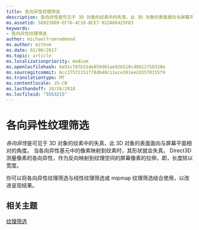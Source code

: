 ```yaml
---
title: 各向异性纹理筛选
description: 各向异性是可见于 3D 对象的纹素中的失真，此 3D 对象的表面面向与屏幕平面相对的角度。 当各向异性基元中的像素映射到纹素时，其形状就会失真。
ms.assetid: 58923809-EF76-4C16-BCE7-922A66425F83
keywords:
- 各向异性纹理筛选
author: michaelfromredmond
ms.author: mithom
ms.date: 02/08/2017
ms.topic: article
ms.localizationpriority: medium
ms.openlocfilehash: 6e91c707b31de859d61ae926518c40812758320e
ms.sourcegitcommit: 6cc275f2151f78db40c11ace381ee2d35f0155f9
ms.translationtype: MT
ms.contentlocale: zh-CN
ms.lasthandoff: 10/26/2018
ms.locfileid: "5553215"
---
```

# <a name="anisotropic-texture-filtering"></a>各向异性纹理筛选


*各向异性*是可见于 3D 对象的纹素中的失真，此 3D 对象的表面面向与屏幕平面相对的角度。 当各向异性基元中的像素映射到纹素时，其形状就会失真。 Direct3D 测量像素的各向异性，作为反向映射到纹理空间的屏幕像素的拉伸，即，长度除以宽度。

你可以将各向异性纹理筛选与线性纹理筛选或 mipmap 纹理筛选结合使用，以改进呈现结果。

## <a name="span-idrelated-topicsspanrelated-topics"></a><span id="related-topics"></span>相关主题


[纹理筛选](texture-filtering.md)

 

 




